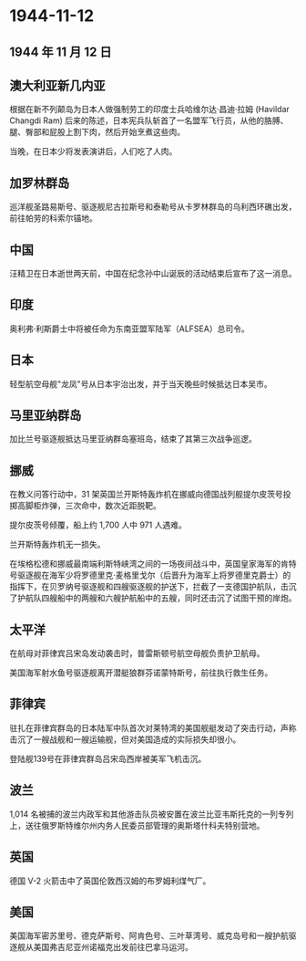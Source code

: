 # 1944-11-12

## 1944 年 11 月 12 日

## 澳大利亚新几内亚

根据在新不列颠岛为日本人做强制劳工的印度士兵哈维尔达·昌迪·拉姆 (Havildar
Changdi Ram)
后来的陈述，日本宪兵队斩首了一名盟军飞行员，从他的胳膊、腿、臀部和屁股上割下肉，然后开始烹煮这些肉。

当晚，在日本少将发表演讲后，人们吃了人肉。

## 加罗林群岛

巡洋舰圣路易斯号、驱逐舰尼古拉斯号和泰勒号从卡罗林群岛的乌利西环礁出发，前往帕劳的科索尔锚地。

## 中国

汪精卫在日本逝世两天前，中国在纪念孙中山诞辰的活动结束后宣布了这一消息。

## 印度

奥利弗·利斯爵士中将被任命为东南亚盟军陆军（ALFSEA）总司令。

## 日本

轻型航空母舰"龙凤"号从日本宇治出发，并于当天晚些时候抵达日本吴市。

## 马里亚纳群岛

加比兰号驱逐舰抵达马里亚纳群岛塞班岛，结束了其第三次战争巡逻。

## 挪威

在教义问答行动中，31
架英国兰开斯特轰炸机在挪威向德国战列舰提尔皮茨号投掷高脚柜炸弹，三次命中，数次近距脱靶。

提尔皮茨号倾覆，船上约 1,700 人中 971 人遇难。

兰开斯特轰炸机无一损失。

在埃格松德和挪威最南端利斯特峡湾之间的一场夜间战斗中，英国皇家海军的肯特号驱逐舰在海军少将罗德里克·麦格里戈尔（后晋升为海军上将罗德里克爵士）的指挥下，在贝罗纳号驱逐舰和四艘驱逐舰的护送下，拦截了一支德国护航队，击沉了护航队四艘船中的两艘和六艘护航船中的五艘，同时还击沉了试图干预的岸炮。

## 太平洋

在航母对菲律宾吕宋岛发动袭击时，普雷斯顿号航空母舰负责护卫航母。

美国海军射水鱼号驱逐舰离开潜艇狼群芬诺蒙特斯号，前往执行救生任务。

## 菲律宾

驻扎在菲律宾群岛的日本陆军中队首次对莱特湾的美国舰艇发动了突击行动，声称击沉了一艘战舰和一艘运输舰，但对美国造成的实际损失却很小。

登陆舰139号在菲律宾群岛吕宋岛西岸被美军飞机击沉。

## 波兰

1,014
名被捕的波兰内政军和其他游击队员被安置在波兰比亚韦斯托克的一列专列上，送往俄罗斯特维尔州内务人民委员部管理的奥斯塔什科夫特别营地。

## 英国

德国 V-2 火箭击中了英国伦敦西汉姆的布罗姆利煤气厂。

## 美国

美国海军密苏里号、德克萨斯号、阿肯色号、三叶草湾号、威克岛号和一艘护航驱逐舰从美国弗吉尼亚州诺福克出发前往巴拿马运河。

